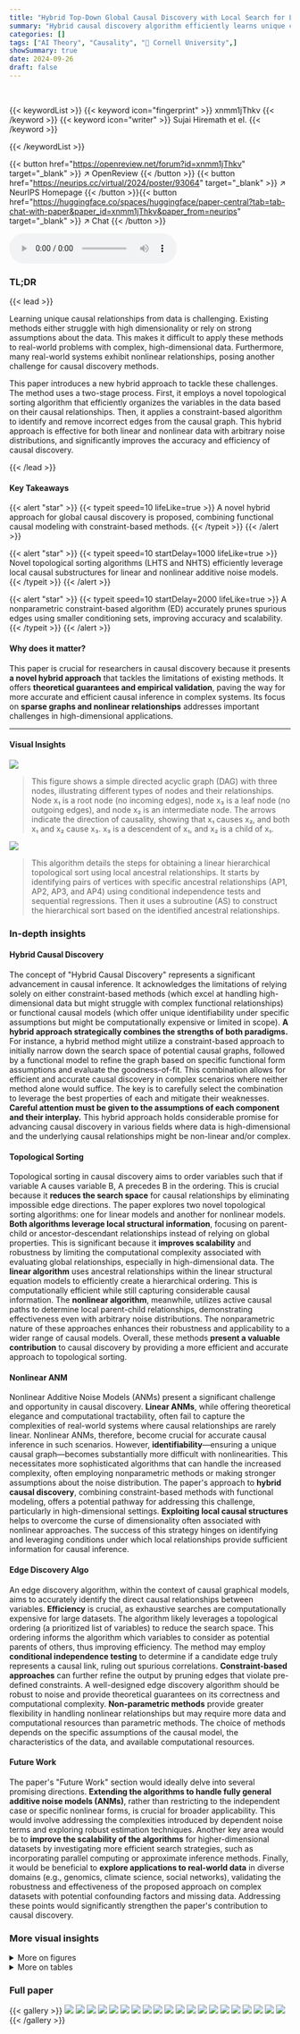 ```yaml
---
title: "Hybrid Top-Down Global Causal Discovery with Local Search for Linear and Nonlinear Additive Noise Models"
summary: "Hybrid causal discovery algorithm efficiently learns unique causal graphs from observational data by leveraging local substructures and topological sorting, outperforming existing methods in accuracy ..."
categories: []
tags: ["AI Theory", "Causality", "🏢 Cornell University",]
showSummary: true
date: 2024-09-26
draft: false
---
```


<br>

{{< keywordList >}}
{{< keyword icon="fingerprint" >}} xnmm1jThkv {{< /keyword >}}
{{< keyword icon="writer" >}} Sujai Hiremath et el. {{< /keyword >}}
 
{{< /keywordList >}}

{{< button href="https://openreview.net/forum?id=xnmm1jThkv" target="_blank" >}}
↗ OpenReview
{{< /button >}}
{{< button href="https://neurips.cc/virtual/2024/poster/93064" target="_blank" >}}
↗ NeurIPS Homepage
{{< /button >}}{{< button href="https://huggingface.co/spaces/huggingface/paper-central?tab=tab-chat-with-paper&paper_id=xnmm1jThkv&paper_from=neurips" target="_blank" >}}
↗ Chat
{{< /button >}}



<audio controls>
    <source src="https://ai-paper-reviewer.com/xnmm1jThkv/podcast.wav" type="audio/wav">
    Your browser does not support the audio element.
</audio>


### TL;DR


{{< lead >}}

Learning unique causal relationships from data is challenging. Existing methods either struggle with high dimensionality or rely on strong assumptions about the data.  This makes it difficult to apply these methods to real-world problems with complex, high-dimensional data.  Furthermore, many real-world systems exhibit nonlinear relationships, posing another challenge for causal discovery methods.

This paper introduces a new hybrid approach to tackle these challenges. The method uses a two-stage process. First, it employs a novel topological sorting algorithm that efficiently organizes the variables in the data based on their causal relationships.  Then, it applies a constraint-based algorithm to identify and remove incorrect edges from the causal graph. This hybrid approach is effective for both linear and nonlinear data with arbitrary noise distributions, and significantly improves the accuracy and efficiency of causal discovery.

{{< /lead >}}


#### Key Takeaways

{{< alert "star" >}}
{{< typeit speed=10 lifeLike=true >}} A novel hybrid approach for global causal discovery is proposed, combining functional causal modeling with constraint-based methods. {{< /typeit >}}
{{< /alert >}}

{{< alert "star" >}}
{{< typeit speed=10 startDelay=1000 lifeLike=true >}} Novel topological sorting algorithms (LHTS and NHTS) efficiently leverage local causal substructures for linear and nonlinear additive noise models. {{< /typeit >}}
{{< /alert >}}

{{< alert "star" >}}
{{< typeit speed=10 startDelay=2000 lifeLike=true >}} A nonparametric constraint-based algorithm (ED) accurately prunes spurious edges using smaller conditioning sets, improving accuracy and scalability. {{< /typeit >}}
{{< /alert >}}

#### Why does it matter?
This paper is crucial for researchers in causal discovery because it presents **a novel hybrid approach** that tackles the limitations of existing methods.  It offers **theoretical guarantees and empirical validation**, paving the way for more accurate and efficient causal inference in complex systems.  Its focus on **sparse graphs and nonlinear relationships** addresses important challenges in high-dimensional applications.

------
#### Visual Insights



![](https://ai-paper-reviewer.com/xnmm1jThkv/figures_3_1.jpg)

> This figure shows a simple directed acyclic graph (DAG) with three nodes, illustrating different types of nodes and their relationships.  Node x₁ is a root node (no incoming edges), node x₃ is a leaf node (no outgoing edges), and node x₂ is an intermediate node. The arrows indicate the direction of causality, showing that x₁ causes x₂, and both x₁ and x₂ cause x₃.  x₃ is a descendent of x₁, and x₂ is a child of x₁.





![](https://ai-paper-reviewer.com/xnmm1jThkv/tables_4_1.jpg)

> This algorithm details the steps for obtaining a linear hierarchical topological sort using local ancestral relationships. It starts by identifying pairs of vertices with specific ancestral relationships (AP1, AP2, AP3, and AP4) using conditional independence tests and sequential regressions. Then it uses a subroutine (AS) to construct the hierarchical sort based on the identified ancestral relationships.





### In-depth insights


#### Hybrid Causal Discovery
The concept of "Hybrid Causal Discovery" represents a significant advancement in causal inference.  It acknowledges the limitations of relying solely on either constraint-based methods (which excel at handling high-dimensional data but might struggle with complex functional relationships) or functional causal models (which offer unique identifiability under specific assumptions but might be computationally expensive or limited in scope).  **A hybrid approach strategically combines the strengths of both paradigms.**  For instance, a hybrid method might utilize a constraint-based approach to initially narrow down the search space of potential causal graphs, followed by a functional model to refine the graph based on specific functional form assumptions and evaluate the goodness-of-fit. This combination allows for efficient and accurate causal discovery in complex scenarios where neither method alone would suffice. The key is to carefully select the combination to leverage the best properties of each and mitigate their weaknesses.  **Careful attention must be given to the assumptions of each component and their interplay.**  This hybrid approach holds considerable promise for advancing causal discovery in various fields where data is high-dimensional and the underlying causal relationships might be non-linear and/or complex.

#### Topological Sorting
Topological sorting in causal discovery aims to order variables such that if variable A causes variable B, A precedes B in the ordering.  This is crucial because it **reduces the search space** for causal relationships by eliminating impossible edge directions.  The paper explores two novel topological sorting algorithms: one for linear models and another for nonlinear models.  **Both algorithms leverage local structural information**, focusing on parent-child or ancestor-descendant relationships instead of relying on global properties. This is significant because it **improves scalability** and robustness by limiting the computational complexity associated with evaluating global relationships, especially in high-dimensional data.  The **linear algorithm** uses ancestral relationships within the linear structural equation models to efficiently create a hierarchical ordering. This is computationally efficient while still capturing considerable causal information.  The **nonlinear algorithm**, meanwhile, utilizes active causal paths to determine local parent-child relationships, demonstrating effectiveness even with arbitrary noise distributions. The nonparametric nature of these approaches enhances their robustness and applicability to a wider range of causal models. Overall, these methods **present a valuable contribution** to causal discovery by providing a more efficient and accurate approach to topological sorting.

#### Nonlinear ANM
Nonlinear Additive Noise Models (ANMs) present a significant challenge and opportunity in causal discovery.  **Linear ANMs**, while offering theoretical elegance and computational tractability, often fail to capture the complexities of real-world systems where causal relationships are rarely linear.  Nonlinear ANMs, therefore, become crucial for accurate causal inference in such scenarios.  However, **identifiability**—ensuring a unique causal graph—becomes substantially more difficult with nonlinearities. This necessitates more sophisticated algorithms that can handle the increased complexity, often employing nonparametric methods or making stronger assumptions about the noise distribution.  The paper's approach to **hybrid causal discovery**, combining constraint-based methods with functional modeling, offers a potential pathway for addressing this challenge, particularly in high-dimensional settings.  **Exploiting local causal structures** helps to overcome the curse of dimensionality often associated with nonlinear approaches.  The success of this strategy hinges on identifying and leveraging conditions under which local relationships provide sufficient information for causal inference.

#### Edge Discovery Algo
An edge discovery algorithm, within the context of causal graphical models, aims to accurately identify the direct causal relationships between variables.  **Efficiency** is crucial, as exhaustive searches are computationally expensive for large datasets.  The algorithm likely leverages a topological ordering (a prioritized list of variables) to reduce the search space.  This ordering informs the algorithm which variables to consider as potential parents of others, thus improving efficiency. The method may employ **conditional independence testing** to determine if a candidate edge truly represents a causal link, ruling out spurious correlations. **Constraint-based approaches** can further refine the output by pruning edges that violate pre-defined constraints.  A well-designed edge discovery algorithm should be robust to noise and provide theoretical guarantees on its correctness and computational complexity. **Non-parametric methods** provide greater flexibility in handling nonlinear relationships but may require more data and computational resources than parametric methods. The choice of methods depends on the specific assumptions of the causal model, the characteristics of the data, and available computational resources.

#### Future Work
The paper's "Future Work" section would ideally delve into several promising directions.  **Extending the algorithms to handle fully general additive noise models (ANMs)**, rather than restricting to the independent case or specific nonlinear forms, is crucial for broader applicability. This would involve addressing the complexities introduced by dependent noise terms and exploring robust estimation techniques.  Another key area would be to **improve the scalability of the algorithms** for higher-dimensional datasets by investigating more efficient search strategies, such as incorporating parallel computing or approximate inference methods.  Finally, it would be beneficial to **explore applications to real-world data** in diverse domains (e.g., genomics, climate science, social networks), validating the robustness and effectiveness of the proposed approach on complex datasets with potential confounding factors and missing data. Addressing these points would significantly strengthen the paper's contribution to causal discovery.


### More visual insights

<details>
<summary>More on figures
</summary>


![](https://ai-paper-reviewer.com/xnmm1jThkv/figures_3_2.jpg)

> This figure illustrates the four possible relationships between two nodes (xi and xj) in terms of active causal paths.  It shows different combinations of active frontdoor and backdoor paths.   * **AP1:** No active path exists between xi and xj. * **AP2:** There is only an active backdoor path between xi and xj. * **AP3:** There is only an active frontdoor path between xi and xj. * **AP4:** There are both active frontdoor and backdoor paths between xi and xj. The dashed arrows represent ancestral relationships.


![](https://ai-paper-reviewer.com/xnmm1jThkv/figures_5_1.jpg)

> This figure shows the four possible types of active causal parental path relations between a variable and one of its parents, considering other parents of that variable.  These relations are used in the nonlinear topological sorting algorithm (NHTS) to identify parent-child relationships.


![](https://ai-paper-reviewer.com/xnmm1jThkv/figures_7_1.jpg)

> This figure is a directed acyclic graph (DAG) used to illustrate Lemma 5.1 in the paper.  The lemma provides a sufficient condition for determining whether a directed edge exists between two vertices, xi and xj, in a DAG.  The DAG shows three vertices: xi, xj and a set of vertices denoted as Zij, where Zij = Cij U Mij. Cij represents potential confounders of xi and xj, and Mij represents potential mediators between xi and xj.  The red arrow shows the direct edge between xi and xj that Lemma 5.1 is testing for. The lemma states that if xi and xj are conditionally independent given Zij, then there is no direct causal relationship between xi and xj. Conversely, if they are not conditionally independent given Zij, then there is a direct causal relationship (represented by the red arrow).


![](https://ai-paper-reviewer.com/xnmm1jThkv/figures_8_1.jpg)

> This figure shows the performance of the LHTS algorithm for linear topological sorting.  The top row displays the ordering accuracy (Atop) and ordering compactness (ordering length) as a function of the dimension (d) of the data, with a fixed sample size (n=500).  The bottom row shows the same metrics, but this time as a function of the sample size (n), holding the dimension fixed at d=10.  The results are compared to two baseline algorithms, DirectLiNGAM and R^2-Sort. The appendix provides additional details on the runtime performance.


![](https://ai-paper-reviewer.com/xnmm1jThkv/figures_9_1.jpg)

> This figure shows the performance of the Nonlinear Hierarchical Topological Sort (NHTS) algorithm compared to other baseline methods (DirectLiNGAM, NoGAM, GES, GRaSP, GSP, and R2-Sort) on synthetic datasets.  The datasets were generated with varying noise distributions (Gaussian, Laplace, and Uniform) and a fixed number of samples (n=300) and dimensions (d=10).  The results demonstrate that NHTS outperforms the baseline methods in terms of ordering accuracy (Atop), a metric that represents the percentage of correctly ordered edges. Appendix D.2 provides additional runtime information for the experiments. 


![](https://ai-paper-reviewer.com/xnmm1jThkv/figures_9_2.jpg)

> This figure shows the performance of the edge discovery algorithm (ED) on synthetic data with uniform noise. The left and middle panels display the F1-score of ED against dimension (d) with a fixed sample size (n=500), comparing it to Lasso, GAM, and RESIT. The right panel shows the F1-score against sample size (n) with a fixed dimension (d=10), also comparing it to Lasso and GAM (RESIT is excluded due to runtime issues at larger sample sizes).  The results demonstrate that ED generally outperforms the baselines in terms of F1-score, especially as the dimension and sample size increase.  Appendix D.5 provides further details on the runtime of the experiments.


![](https://ai-paper-reviewer.com/xnmm1jThkv/figures_18_1.jpg)

> This figure shows the performance of the Linear Hierarchical Topological Sort (LHTS) algorithm on synthetic data. The top row illustrates the ordering accuracy (Atop) and compactness (ordering length) with a fixed sample size (n=500) and varying dimensions (d=10, 20, 30, 50).  The bottom row displays the same metrics but with a fixed dimension (d=10) and varying sample sizes (n=100, 300, 500, 700, 1000, 1500, 2000). Appendix D.1 provides details on the runtime results.


![](https://ai-paper-reviewer.com/xnmm1jThkv/figures_23_1.jpg)

> This figure shows the performance of the LHTS algorithm for linear topological sorting. The top row displays the ordering accuracy (Atop) and ordering compactness (ordering length) for different dimensions (d) with a fixed sample size (n=500).  The bottom row illustrates the same metrics but with a varying sample size (n) and a fixed dimension (d=10).  Appendix D.1 provides additional details on the runtime performance.


![](https://ai-paper-reviewer.com/xnmm1jThkv/figures_24_1.jpg)

> This figure illustrates Lemma 5.1, which provides a sufficient condition for determining whether a directed edge exists between two nodes in a DAG given a topological ordering.  It shows a DAG where the key is to show that the only active path from xi to xj is the direct edge, meaning there are no confounding or mediating effects.  The conditioning set Zij ensures that only the direct causal effect from xi to xj is present, allowing for accurate determination of causality.


![](https://ai-paper-reviewer.com/xnmm1jThkv/figures_28_1.jpg)

> This figure shows the performance of the Nonlinear Hierarchical Topological Sort (NHTS) algorithm compared to other baseline methods (DirectLiNGAM, NoGAM, GES, GRaSP, GSP, and R2-Sort) across different noise distributions (Gaussian, Laplace, and Uniform).  The results demonstrate NHTS's superior performance in terms of topological ordering accuracy (Atop) for various scenarios.  Appendix D.2 provides the runtimes for these experiments.


![](https://ai-paper-reviewer.com/xnmm1jThkv/figures_29_1.jpg)

> This figure shows the performance of the ED (Edge Discovery) algorithm on synthetic data with different noise distributions (Gaussian, Laplace, Uniform) and varying graph densities (average number of edges 2d, 3d, 4d).  The box plots illustrate the F1-score achieved by ED, compared against Lasso and GAM (Generalized Additive Models) baselines. The results demonstrate ED's performance across different noise types and graph densities, highlighting its robustness and effectiveness in causal discovery.


</details>




<details>
<summary>More on tables
</summary>


![](https://ai-paper-reviewer.com/xnmm1jThkv/tables_6_1.jpg)
> This table shows the runtime of three different linear topological sorting algorithms (LHTS, DirectLiNGAM, and R2-Sort) under varying dimensions (d) and sample sizes (n).  It complements Figure 5 in the paper by providing a quantitative view of the computational efficiency of each algorithm.

![](https://ai-paper-reviewer.com/xnmm1jThkv/tables_7_1.jpg)
> This table shows the runtime of four different edge pruning algorithms (ED, Lasso, GAM, and RESIT) across different graph sizes and sample sizes.  The runtimes are presented in seconds and include mean and standard deviation values. This table helps evaluate the computational efficiency of the algorithms.

![](https://ai-paper-reviewer.com/xnmm1jThkv/tables_16_1.jpg)
> This table shows the runtime of three different linear topological sorting algorithms: LHTS, DirectLiNGAM, and R2-Sort.  The runtimes are shown for different graph sizes (dimensions d) and sample sizes (n).  It demonstrates the relative computational efficiency of the algorithms, with LHTS showing better scalability than DirectLiNGAM for larger datasets.

![](https://ai-paper-reviewer.com/xnmm1jThkv/tables_28_1.jpg)
> This table presents the runtime (in seconds) of three different linear topological sorting algorithms: LHTS, DirectLiNGAM, and R^2-Sortability.  The runtimes are shown for different numbers of variables (d) and sample sizes (n).  It complements Figure 5 in the paper, providing a quantitative measure of the computational efficiency of each algorithm under varying dataset sizes and numbers of variables.

![](https://ai-paper-reviewer.com/xnmm1jThkv/tables_28_2.jpg)
> This table presents the runtimes for different nonlinear topological sorting algorithms (NHTS, DirectLiNGAM, NoGAM, GES, GRaSP, GSP, R2ST) under three noise distributions (Gaussian, Uniform, Laplace). The runtime is measured in seconds.  The results are shown as mean ± standard deviation.  It complements Figure 6 in the paper which shows the performance of these algorithms on topological accuracy.

![](https://ai-paper-reviewer.com/xnmm1jThkv/tables_29_1.jpg)
> This table presents the runtime performance results of different edge pruning algorithms (ED, Lasso, GAM, and RESIT) under varying dimensions (d) and sample sizes (n).  The runtime values are presented as mean ± standard deviation.  The table directly supports the findings discussed in Section 7 of the paper which focuses on the Edge Discovery algorithm's runtime efficiency compared to existing methods.

</details>




### Full paper

{{< gallery >}}
<img src="https://ai-paper-reviewer.com/xnmm1jThkv/1.png" class="grid-w50 md:grid-w33 xl:grid-w25" />
<img src="https://ai-paper-reviewer.com/xnmm1jThkv/2.png" class="grid-w50 md:grid-w33 xl:grid-w25" />
<img src="https://ai-paper-reviewer.com/xnmm1jThkv/3.png" class="grid-w50 md:grid-w33 xl:grid-w25" />
<img src="https://ai-paper-reviewer.com/xnmm1jThkv/4.png" class="grid-w50 md:grid-w33 xl:grid-w25" />
<img src="https://ai-paper-reviewer.com/xnmm1jThkv/5.png" class="grid-w50 md:grid-w33 xl:grid-w25" />
<img src="https://ai-paper-reviewer.com/xnmm1jThkv/6.png" class="grid-w50 md:grid-w33 xl:grid-w25" />
<img src="https://ai-paper-reviewer.com/xnmm1jThkv/7.png" class="grid-w50 md:grid-w33 xl:grid-w25" />
<img src="https://ai-paper-reviewer.com/xnmm1jThkv/8.png" class="grid-w50 md:grid-w33 xl:grid-w25" />
<img src="https://ai-paper-reviewer.com/xnmm1jThkv/9.png" class="grid-w50 md:grid-w33 xl:grid-w25" />
<img src="https://ai-paper-reviewer.com/xnmm1jThkv/10.png" class="grid-w50 md:grid-w33 xl:grid-w25" />
<img src="https://ai-paper-reviewer.com/xnmm1jThkv/11.png" class="grid-w50 md:grid-w33 xl:grid-w25" />
<img src="https://ai-paper-reviewer.com/xnmm1jThkv/12.png" class="grid-w50 md:grid-w33 xl:grid-w25" />
<img src="https://ai-paper-reviewer.com/xnmm1jThkv/13.png" class="grid-w50 md:grid-w33 xl:grid-w25" />
<img src="https://ai-paper-reviewer.com/xnmm1jThkv/14.png" class="grid-w50 md:grid-w33 xl:grid-w25" />
<img src="https://ai-paper-reviewer.com/xnmm1jThkv/15.png" class="grid-w50 md:grid-w33 xl:grid-w25" />
<img src="https://ai-paper-reviewer.com/xnmm1jThkv/16.png" class="grid-w50 md:grid-w33 xl:grid-w25" />
<img src="https://ai-paper-reviewer.com/xnmm1jThkv/17.png" class="grid-w50 md:grid-w33 xl:grid-w25" />
<img src="https://ai-paper-reviewer.com/xnmm1jThkv/18.png" class="grid-w50 md:grid-w33 xl:grid-w25" />
<img src="https://ai-paper-reviewer.com/xnmm1jThkv/19.png" class="grid-w50 md:grid-w33 xl:grid-w25" />
<img src="https://ai-paper-reviewer.com/xnmm1jThkv/20.png" class="grid-w50 md:grid-w33 xl:grid-w25" />
{{< /gallery >}}